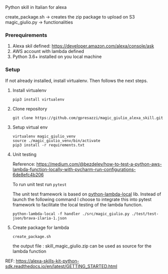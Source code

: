 Python skill in Italian for alexa

create_package.sh -> creates the zip package to upload on S3
magic_giulio.py -> functionalities

### Prerequirements

1. Alexa skil defined: https://developer.amazon.com/alexa/console/ask
2. AWS account with lambda defined
3. Python 3.6+ installed on you local machine

### Setup

If not already installed, install virtualenv. Then follows the next steps.

1. Install virtualenv

    ```
    pip3 install virtualenv
    ```

2. Clone repository

    ```
    git clone https://github.com/gpresazzi/magic_giulio_alexa_skill.git
    ```

3. Setup virtual env
    ```
    virtualenv magic_giulio_venv
    source ./magic_giulio_venv/bin/activate
    pip3 install -r requirements.txt
    ```
    
4. Unit testing

    Reference: https://medium.com/@bezdelev/how-to-test-a-python-aws-lambda-function-locally-with-pycharm-run-configurations-6de8efc4b206
    
    To run unit test run `pytest`
    
    The unit test framework is based on [python-lambda-local](https://github.com/HDE/python-lambda-local) lib. Instead of launch the following command
    I choose to integrate this into pytest framework to facilitate the local testing of the lambda function.
    
    ```
    python-lambda-local -f handler ./src/magic_giulio.py ./test/test-json/brava-ilaria-1.json
    ```
    
4. Create package for lambda
    ```
    create_package.sh
    ```
    the output file : skill_magic_giulio.zip can be used as source for the lambda function



REF: https://alexa-skills-kit-python-sdk.readthedocs.io/en/latest/GETTING_STARTED.html